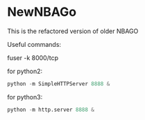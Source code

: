 # NewNBAGo

This is the refactored version of older NBAGO

Useful commands:

fuser -k 8000/tcp

for python2:
```python
python -m SimpleHTTPServer 8888 &
```
for python3:
```python
python -m http.server 8888 &
```
